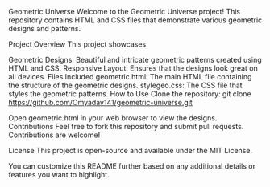 Geometric Universe
Welcome to the Geometric Universe project! This repository contains HTML and CSS files that demonstrate various geometric designs and patterns.

Project Overview
This project showcases:

Geometric Designs: Beautiful and intricate geometric patterns created using HTML and CSS.
Responsive Layout: Ensures that the designs look great on all devices.
Files Included
geometric.html: The main HTML file containing the structure of the geometric designs.
stylegeo.css: The CSS file that styles the geometric patterns.
How to Use
Clone the repository:
git clone https://github.com/Omyadav141/geometric-universe.git

Open geometric.html in your web browser to view the designs.
Contributions
Feel free to fork this repository and submit pull requests. Contributions are welcome!

License
This project is open-source and available under the MIT License.

You can customize this README further based on any additional details or features you want to highlight.
